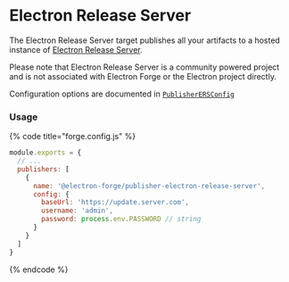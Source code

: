 # Electron Release Server

The Electron Release Server target publishes all your artifacts to a hosted instance of [Electron Release Server](https://github.com/ArekSredzki/electron-release-server).

Please note that Electron Release Server is a community powered project and is not associated with Electron Forge or the Electron project directly.

Configuration options are documented in [`PublisherERSConfig`](https://js.electronforge.io/publisher/electron-release-server/interfaces/publisherersconfig.html) 

### Usage

{% code title="forge.config.js" %}
```javascript
module.exports = {
  // ...
  publishers: [
    {
      name: '@electron-forge/publisher-electron-release-server',
      config: {
        baseUrl: 'https://update.server.com',
        username: 'admin',
        password: process.env.PASSWORD // string
      }
    }
  ]
}
```
{% endcode %}

